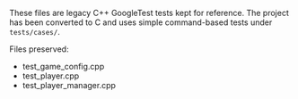 These files are legacy C++ GoogleTest tests kept for reference. The project has been converted to C and uses simple command-based tests under `tests/cases/`.

Files preserved:
- test_game_config.cpp
- test_player.cpp
- test_player_manager.cpp
